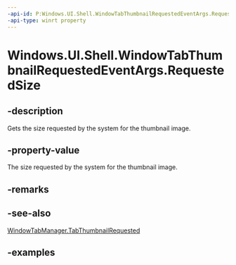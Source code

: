 ```yaml
---
-api-id: P:Windows.UI.Shell.WindowTabThumbnailRequestedEventArgs.RequestedSize
-api-type: winrt property
---
```


# Windows.UI.Shell.WindowTabThumbnailRequestedEventArgs.RequestedSize

<!--
public Windows.Graphics.Imaging.BitmapSize RequestedSize { get; }
-->

## -description

Gets the size requested by the system for the thumbnail image.

## -property-value

The size requested by the system for the thumbnail image.

## -remarks

## -see-also

[WindowTabManager.TabThumbnailRequested](windowtabmanager_tabthumbnailrequested.md)

## -examples
